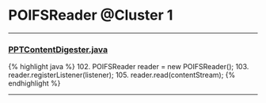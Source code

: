 # POIFSReader @Cluster 1

***

### [PPTContentDigester.java](https://searchcode.com/codesearch/view/129866876/)
{% highlight java %}
102. POIFSReader reader = new POIFSReader();
103. reader.registerListener(listener);
105. reader.read(contentStream);
{% endhighlight %}

***

